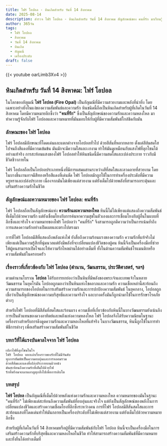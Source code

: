 ```yaml
---
title: ไฟร์ โอปอล - หินเกิดสำหรับ วันที่ 14 สิงหาคม
date: 2025-08-14
description: สำรวจ ไฟร์ โอปอล - หินเกิดสำหรับ วันที่ 14 สิงหาคม สัญลักษณ์ของ คนที่รัก มาเรียนรู้ความหมายลึกซึ้งของหินพิเศษนี้
author: 365วัน
tags:
  - ไฟร์ โอปอล
  - สิงหาคม
  - วันที่ 14 สิงหาคม
  - หินเกิด
  - อัญมณี
  - เครื่องประดับ
draft: false
---
```


{{< youtube oarLimb3Xv4 >}}

## หินเกิดสำหรับ วันที่ 14 สิงหาคม: ไฟร์ โอปอล

ในโลกของอัญมณี **ไฟร์ โอปอล (Fire Opal)** เป็นอัญมณีที่มีความสวยงามและพลังที่น่าทึ่ง โดยเฉพาะอย่างยิ่งในแง่ของความสัมพันธ์และความรัก หินชนิดนี้ถือเป็นหินเกิดสำหรับผู้ที่เกิดในวันที่ 14 สิงหาคม โดยมีความหมายลึกซึ้งว่า **"คนที่รัก"** ซึ่งเป็นสัญลักษณ์ของความรักและความหลงใหล มาทำความรู้จักกับไฟร์ โอปอลและความหมายที่มันมอบให้กับผู้ที่มีความสัมพันธ์ใกล้ชิดกับมัน

### ลักษณะของ ไฟร์ โอปอล

ไฟร์ โอปอลมีลักษณะที่โดดเด่นและแตกต่างจากโอปอลทั่วไป ด้วยสีสันที่หลากหลาย ตั้งแต่สีส้มสดใสไปจนถึงสีแดงที่มีความเข้มข้น มันมักจะมีความใสและเงางาม ทำให้มันดูเหมือนกับแสงไฟที่ลุกโชนได้อย่างแท้จริง การสะท้อนแสงของไฟร์ โอปอลทำให้หินชนิดนี้มีความสดใสและเปล่งประกาย ราวกับมีชีวิตชีวาภายใน

ไฟร์ โอปอลถือเป็นโอปอลประเภทหนึ่งที่มีการผสมผสานระหว่างสีที่สดใสและลวดลายที่สวยงาม โดยในบางชิ้นงานอาจมีสีทองหรือสีแดงที่เด่นชัด ไฟร์ โอปอลมักถูกใช้ในการทำเครื่องประดับที่มีความหรูหราและเปล่งประกาย เนื่องจากมันไม่เพียงแต่สวยงาม แต่ยังเต็มไปด้วยพลังที่สามารถกระตุ้นและเสริมสร้างความรักในชีวิต

### สัญลักษณ์และความหมายของ ไฟร์ โอปอล: คนที่รัก

ไฟร์ โอปอลถือเป็นสัญลักษณ์แห่ง **ความรักและความหลงใหล** หินนี้ไม่ได้เพียงแต่แสดงถึงความสัมพันธ์ที่เต็มไปด้วยความรัก แต่ยังเชื่อมโยงกับการค้นหาความสุขในตัวเองและการเชื่อมโยงกับผู้อื่นในแบบที่ลึกซึ้งและจริงใจ ความหมายของไฟร์ โอปอลว่า "คนที่รัก" จึงสามารถถูกตีความว่าเป็นการเน้นย้ำถึงการแสดงความรักอย่างเปิดเผยและตรงไปตรงมา

การที่ไฟร์ โอปอลมีสีที่แสดงถึงพลังแห่งไฟ ยังสื่อถึงความร้อนแรงของความรัก ความรักที่แท้จริงไม่เพียงแต่เป็นความรู้สึกที่นุ่มนวลแต่ยังมีพลังที่จะเปลี่ยนแปลงชีวิตของผู้คน หินนี้จึงเป็นเครื่องมือที่ช่วยให้ผู้คนสามารถเปิดใจและให้ความรักไหลผ่านได้อย่างเต็มที่ ทั้งในด้านความสัมพันธ์โรแมนติกหรือความสัมพันธ์ในครอบครัว

### เรื่องราวที่เกี่ยวข้องกับ ไฟร์ โอปอล (ตำนาน, วัฒนธรรม, ประวัติศาสตร์, ฯลฯ)

ตามตำนานโบราณ **โอปอล** ได้รับการยกย่องว่าเป็นหินที่มีพลังของพระเจ้าและเทพเจ้าในหลายวัฒนธรรม ในยุคโรมัน โอปอลถูกมองว่าเป็นหินแห่งโชคลาภและความรัก ความเชื่อเหล่านี้สะท้อนถึงความสามารถของโอปอลในการเสริมสร้างความรักและการปกป้องความสัมพันธ์ ในยุคกลาง, โอปอลถูกเชื่อว่าเป็นสัญลักษณ์ของความบริสุทธิ์และความจริงใจ และบางครั้งมันก็ถูกนำมาใช้ในการรักษาโรคภัยต่างๆ

สำหรับไฟร์ โอปอลที่มีสีสันที่สดใสและร้อนแรง ความเชื่อที่เกี่ยวข้องกับหินนี้ในบางวัฒนธรรมยังเน้นถึงการเป็นตัวแทนของดวงอาทิตย์และพลังแห่งความหลงใหล ไฟร์ โอปอลจึงได้รับความนิยมในฐานะเครื่องรางสำหรับการดึงดูดความรักและความหลงใหลที่แท้จริง ในบางวัฒนธรรม, หินนี้ถูกใช้ในการทำพิธีการต่างๆ เพื่อเสริมสร้างความสัมพันธ์ในชีวิต

### บทกวีที่ได้แรงบันดาลใจจาก ไฟร์ โอปอล

```
เปลวไฟที่ลุกโชนในใจ  
ไฟร์ โอปอล บอกเล่าเรื่องราวของรักที่ไม่มีวันดับ  
ทุกการสัมผัสเป็นความอบอุ่นและการหลอมรวม  
ด้วยสีส้มและแดงที่เปล่งประกายบนผิวหนัง  
มันสะท้อนถึงความรักที่เต็มไปด้วยไฟ  
รักที่พร้อมจะเผาผลาญทุกสิ่งไปเพื่อการเติบโต
```

### บทสรุป

**ไฟร์ โอปอล** เป็นอัญมณีที่เต็มไปด้วยพลังแห่งความรักและความหลงใหล ความหมายของมันในฐานะ "คนที่รัก" ไม่เพียงแต่สะท้อนถึงความสัมพันธ์ที่อบอุ่นและจริงใจ แต่ยังเป็นสัญลักษณ์ของพลังในการเปลี่ยนแปลงชีวิตและสร้างความเชื่อมโยงที่ลึกซึ้งระหว่างคน การที่ไฟร์ โอปอลมีสีสันสดใสและการสะท้อนแสงที่โดดเด่นทำให้มันกลายเป็นเครื่องประดับที่ไม่เพียงแต่สวยงาม แต่ยังเต็มไปด้วยความหมายลึกซึ้ง

สำหรับผู้ที่เกิดในวันที่ 14 สิงหาคมหรือผู้ที่มีความสัมพันธ์กับไฟร์ โอปอล หินนี้จะเป็นเครื่องมือในการเสริมสร้างความรักที่บริสุทธิ์และความหลงใหลในชีวิต ทำให้สามารถสร้างความสัมพันธ์ที่มีความหมายและยั่งยืนได้อย่างเต็มที่